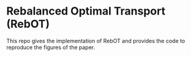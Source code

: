 # Rebalanced Optimal Transport (RebOT)
This repo gives the implementation of RebOT and provides the code to reproduce the figures of the paper.
